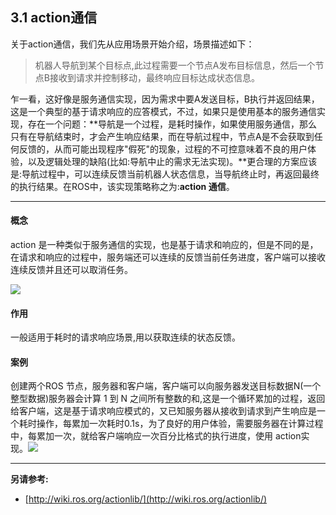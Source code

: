 ## 3.1 action通信

关于action通信，我们先从应用场景开始介绍，场景描述如下：

> 机器人导航到某个目标点,此过程需要一个节点A发布目标信息，然后一个节点B接收到请求并控制移动，最终响应目标达成状态信息。

乍一看，这好像是服务通信实现，因为需求中要A发送目标，B执行并返回结果，这是一个典型的基于请求响应的应答模式，不过，如果只是使用基本的服务通信实现，存在一个问题：**导航是一个过程，是耗时操作，如果使用服务通信，那么只有在导航结束时，才会产生响应结果，而在导航过程中，节点A是不会获取到任何反馈的，从而可能出现程序"假死"的现象，过程的不可控意味着不良的用户体验，以及逻辑处理的缺陷\(比如:导航中止的需求无法实现\)。**更合理的方案应该是:导航过程中，可以连续反馈当前机器人状态信息，当导航终止时，再返回最终的执行结果。在ROS中，该实现策略称之为:**action 通信**。

---

#### **概念**

action 是一种类似于服务通信的实现，也是基于请求和响应的，但是不同的是，在请求和响应的过程中，服务端还可以连续的反馈当前任务进度，客户端可以接收连续反馈并且还可以取消任务。

![](/assets/09ROS通信机制_action.png)

#### **作用**

一般适用于耗时的请求响应场景,用以获取连续的状态反馈。

#### **案例**

创建两个ROS 节点，服务器和客户端，客户端可以向服务器发送目标数据N\(一个整型数据\)服务器会计算 1 到 N 之间所有整数的和,这是一个循环累加的过程，返回给客户端，这是基于请求响应模式的，又已知服务器从接收到请求到产生响应是一个耗时操作，每累加一次耗时0.1s，为了良好的用户体验，需要服务器在计算过程中，每累加一次，就给客户端响应一次百分比格式的执行进度，使用 action实现。![](/assets/action案例1.gif)

---

**另请参考:**

* [http://wiki.ros.org/actionlib/](http://wiki.ros.org/actionlib/)



